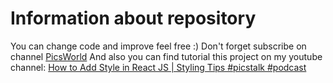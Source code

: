 # Information about repository
You can change code and improve feel free :)
Don't forget subscribe on channel [PicsWorld](https://www.youtube.com/@picsworldstudio/featured)
And also you can find tutorial this project on my youtube channel: [How to Add Style in React JS | Styling Tips #picstalk #podcast](https://youtu.be/VZ3l8SA9r90)
